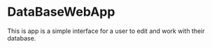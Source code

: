 # DataBaseWebApp
This is app is a simple interface for a user to edit and work with their database.

